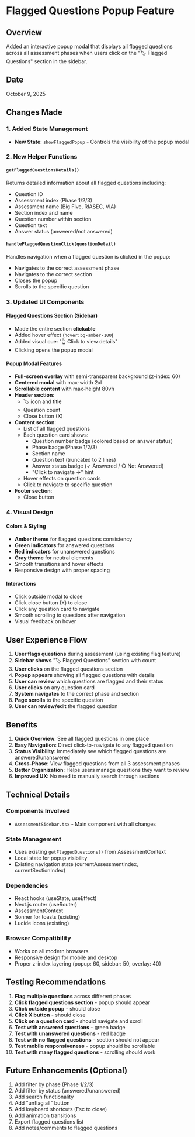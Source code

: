 # Flagged Questions Popup Feature

## Overview
Added an interactive popup modal that displays all flagged questions across all assessment phases when users click on the "🏷️ Flagged Questions" section in the sidebar.

## Date
October 9, 2025

## Changes Made

### 1. Added State Management
- **New State**: `showFlaggedPopup` - Controls the visibility of the popup modal

### 2. New Helper Functions

#### `getFlaggedQuestionsDetails()`
Returns detailed information about all flagged questions including:
- Question ID
- Assessment index (Phase 1/2/3)
- Assessment name (Big Five, RIASEC, VIA)
- Section index and name
- Question number within section
- Question text
- Answer status (answered/not answered)

#### `handleFlaggedQuestionClick(questionDetail)`
Handles navigation when a flagged question is clicked in the popup:
- Navigates to the correct assessment phase
- Navigates to the correct section
- Closes the popup
- Scrolls to the specific question

### 3. Updated UI Components

#### Flagged Questions Section (Sidebar)
- Made the entire section **clickable**
- Added hover effect (`hover:bg-amber-100`)
- Added visual cue: "👆 Click to view details"
- Clicking opens the popup modal

#### Popup Modal Features
- **Full-screen overlay** with semi-transparent background (z-index: 60)
- **Centered modal** with max-width 2xl
- **Scrollable content** with max-height 80vh
- **Header section**:
  - 🏷️ icon and title
  - Question count
  - Close button (X)
- **Content section**:
  - List of all flagged questions
  - Each question card shows:
    - Question number badge (colored based on answer status)
    - Phase badge (Phase 1/2/3)
    - Section name
    - Question text (truncated to 2 lines)
    - Answer status badge (✓ Answered / ○ Not Answered)
    - "Click to navigate →" hint
  - Hover effects on question cards
  - Click to navigate to specific question
- **Footer section**:
  - Close button

### 4. Visual Design

#### Colors & Styling
- **Amber theme** for flagged questions consistency
- **Green indicators** for answered questions
- **Red indicators** for unanswered questions
- **Gray theme** for neutral elements
- Smooth transitions and hover effects
- Responsive design with proper spacing

#### Interactions
- Click outside modal to close
- Click close button (X) to close
- Click any question card to navigate
- Smooth scrolling to questions after navigation
- Visual feedback on hover

## User Experience Flow

1. **User flags questions** during assessment (using existing flag feature)
2. **Sidebar shows** "🏷️ Flagged Questions" section with count
3. **User clicks** on the flagged questions section
4. **Popup appears** showing all flagged questions with details
5. **User can review** which questions are flagged and their status
6. **User clicks** on any question card
7. **System navigates** to the correct phase and section
8. **Page scrolls** to the specific question
9. **User can review/edit** the flagged question

## Benefits

1. **Quick Overview**: See all flagged questions in one place
2. **Easy Navigation**: Direct click-to-navigate to any flagged question
3. **Status Visibility**: Immediately see which flagged questions are answered/unanswered
4. **Cross-Phase**: View flagged questions from all 3 assessment phases
5. **Better Organization**: Helps users manage questions they want to review
6. **Improved UX**: No need to manually search through sections

## Technical Details

### Components Involved
- `AssessmentSidebar.tsx` - Main component with all changes

### State Management
- Uses existing `getFlaggedQuestions()` from AssessmentContext
- Local state for popup visibility
- Existing navigation state (currentAssessmentIndex, currentSectionIndex)

### Dependencies
- React hooks (useState, useEffect)
- Next.js router (useRouter)
- AssessmentContext
- Sonner for toasts (existing)
- Lucide icons (existing)

### Browser Compatibility
- Works on all modern browsers
- Responsive design for mobile and desktop
- Proper z-index layering (popup: 60, sidebar: 50, overlay: 40)

## Testing Recommendations

1. **Flag multiple questions** across different phases
2. **Click flagged questions section** - popup should appear
3. **Click outside popup** - should close
4. **Click X button** - should close
5. **Click on a question card** - should navigate and scroll
6. **Test with answered questions** - green badge
7. **Test with unanswered questions** - red badge
8. **Test with no flagged questions** - section should not appear
9. **Test mobile responsiveness** - popup should be scrollable
10. **Test with many flagged questions** - scrolling should work

## Future Enhancements (Optional)

1. Add filter by phase (Phase 1/2/3)
2. Add filter by status (answered/unanswered)
3. Add search functionality
4. Add "unflag all" button
5. Add keyboard shortcuts (Esc to close)
6. Add animation transitions
7. Export flagged questions list
8. Add notes/comments to flagged questions
